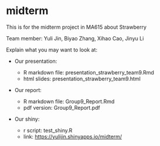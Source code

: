 # midterm
This is for the midterm project in MA615 about Strawberry


Team member: Yuli Jin, Biyao Zhang, Xihao Cao, Jinyu Li

Explain what you may want to look at:
- Our presentation:
  - R markdown file: presentation_strawberry_team9.Rmd 
  - html slides: presentation_strawberry_team9.html 

- Our report:
  - R markdown file: Group9_Report.Rmd
  - pdf version: Group9_Report.pdf

- Our shiny:
  - r script: test_shiny.R
  - link: https://yulijin.shinyapps.io/midterm/
